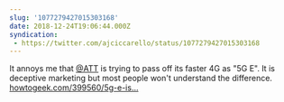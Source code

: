 ```yaml
---
slug: '1077279427015303168'
date: 2018-12-24T19:06:44.000Z
syndication:
 - https://twitter.com/ajciccarello/status/1077279427015303168
---
```


It annoys me that [@ATT](https://twitter.com/ATT) is trying to pass off its faster 4G as "5G E". It is deceptive marketing but most people won't understand the difference. [howtogeek.com/399560/5g-e-is…](https://www.howtogeek.com/399560/5g-e-isnt-real-5g.-heres-what-you-need-to-know/)
